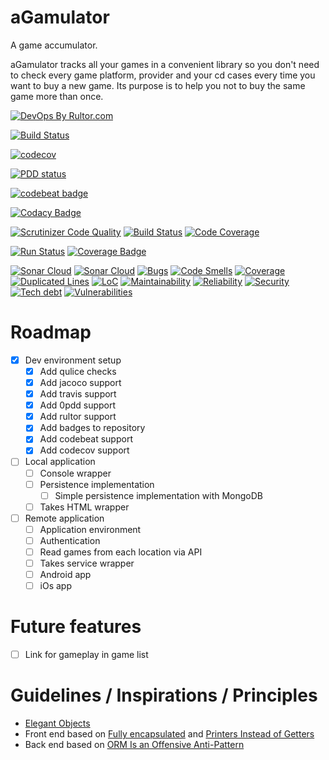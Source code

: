 # aGamulator
A game accumulator.

aGamulator tracks all your games in a convenient library so you don't need to 
check every game platform, provider and your cd cases every time you want to 
buy a new game. Its purpose is to help you not to buy the same game more than
 once.
 
 [![DevOps By Rultor.com](http://www.rultor.com/b/paulodamaso/agamulator)](http://www.rultor.com/p/paulodamaso/agamulator)
 
 [![Build Status](https://www.travis-ci.org/paulodamaso/agamulator.svg?branch=master)](https://www.travis-ci.org/paulodamaso/agamulator)
 
 [![codecov](https://codecov.io/gh/paulodamaso/agamulator/branch/master/graph/badge.svg)](https://codecov.io/gh/paulodamaso/agamulator)

 [![PDD status](http://www.0pdd.com/svg?name=paulodamaso/agamulator)](http://www.0pdd.com/p?name=paulodamaso/agamulator)
 
 [![codebeat badge](https://codebeat.co/badges/a98668bc-0a59-41d6-b35c-129072438d89)](https://codebeat.co/projects/github-com-paulodamaso-agamulator-master)
  
 [![Codacy Badge](https://api.codacy.com/project/badge/Grade/8e38c42897d047e19f5766269a75631b)](https://www.codacy.com/app/paulodamaso/agamulator?utm_source=github.com&amp;utm_medium=referral&amp;utm_content=paulodamaso/agamulator&amp;utm_campaign=Badge_Grade)
 
 [![Scrutinizer Code Quality](https://scrutinizer-ci.com/g/paulodamaso/agamulator/badges/quality-score.png?b=master)](https://scrutinizer-ci.com/g/paulodamaso/agamulator/?branch=master) 
 [![Build Status](https://scrutinizer-ci.com/g/paulodamaso/agamulator/badges/build.png?b=master)](https://scrutinizer-ci.com/g/paulodamaso/agamulator/build-status/master)
 [![Code Coverage](https://scrutinizer-ci.com/g/paulodamaso/agamulator/badges/coverage.png?b=master)](https://scrutinizer-ci.com/g/paulodamaso/agamulator/?branch=master)
 
 [![Run Status](https://api.shippable.com/projects/5ba4fa0c8cb5b50700bc9b48/badge?branch=master)](https://api.shippable.com/projects/5ba4fa0c8cb5b50700bc9b48/badge?branch=master)
 [![Coverage Badge](https://api.shippable.com/projects/5ba4fa0c8cb5b50700bc9b48/coverageBadge?branch=master)](https://api.shippable.com/projects/5ba4fa0c8cb5b50700bc9b48/coverageBadge?branch=master)
 
 [![Sonar Cloud](https://sonarcloud.io/images/project_badges/sonarcloud-white.svg)](https://sonarcloud.io/images/project_badges/sonarcloud-white.svg)
 [![Sonar Cloud](https://sonarcloud.io/api/project_badges/measure?project=paulodamaso_agamulator&metric=alert_status)](https://sonarcloud.io/api/project_badges/measure?project=paulodamaso_agamulator&metric=alert_status)
 [![Bugs](https://sonarcloud.io/api/project_badges/measure?project=paulodamaso_agamulator&metric=bugs)](https://sonarcloud.io/api/project_badges/measure?project=paulodamaso_agamulator&metric=bugs)
 [![Code Smells](https://sonarcloud.io/api/project_badges/measure?project=paulodamaso_agamulator&metric=code_smells)](https://sonarcloud.io/api/project_badges/measure?project=paulodamaso_agamulator&metric=code_smells)
 [![Coverage](https://sonarcloud.io/api/project_badges/measure?project=paulodamaso_agamulator&metric=coverage)](https://sonarcloud.io/api/project_badges/measure?project=paulodamaso_agamulator&metric=coverage)
 [![Duplicated Lines](https://sonarcloud.io/api/project_badges/measure?project=paulodamaso_agamulator&metric=duplicated_lines_density)](https://sonarcloud.io/api/project_badges/measure?project=paulodamaso_agamulator&metric=duplicated_lines_density)
 [![LoC](https://sonarcloud.io/api/project_badges/measure?project=paulodamaso_agamulator&metric=ncloc)](https://sonarcloud.io/api/project_badges/measure?project=paulodamaso_agamulator&metric=ncloc)
 [![Maintainability](https://sonarcloud.io/api/project_badges/measure?project=paulodamaso_agamulator&metric=sqale_rating)](https://sonarcloud.io/api/project_badges/measure?project=paulodamaso_agamulator&metric=sqale_rating)
 [![Reliability](https://sonarcloud.io/api/project_badges/measure?project=paulodamaso_agamulator&metric=reliability_rating)](https://sonarcloud.io/api/project_badges/measure?project=paulodamaso_agamulator&metric=reliability_rating)
 [![Security](https://sonarcloud.io/api/project_badges/measure?project=paulodamaso_agamulator&metric=security_rating)](https://sonarcloud.io/api/project_badges/measure?project=paulodamaso_agamulator&metric=security_rating)
 [![Tech debt](https://sonarcloud.io/api/project_badges/measure?project=paulodamaso_agamulator&metric=sqale_index)](https://sonarcloud.io/api/project_badges/measure?project=paulodamaso_agamulator&metric=sqale_index)
 [![Vulnerabilities](https://sonarcloud.io/api/project_badges/measure?project=paulodamaso_agamulator&metric=vulnerabilities)](https://sonarcloud.io/api/project_badges/measure?project=paulodamaso_agamulator&metric=vulnerabilities)
 
 
 
 

 
 
# Roadmap
- [x] Dev environment setup
    - [x] Add qulice checks
    - [x] Add jacoco support
    - [x] Add travis support
    - [x] Add 0pdd support
    - [x] Add rultor support
    - [x] Add badges to repository
    - [x] Add codebeat support
    - [x] Add codecov support
- [ ] Local application
    - [ ] Console wrapper
    - [ ] Persistence implementation
        - [ ] Simple persistence implementation with MongoDB
    - [ ] Takes HTML wrapper
- [ ] Remote application
    - [ ] Application environment
    - [ ] Authentication
    - [ ] Read games from each location via API
    - [ ] Takes service wrapper
    - [ ] Android app
    - [ ] iOs app
    
# Future features
- [ ] Link for gameplay in game list

# Guidelines / Inspirations / Principles
- [Elegant Objects](https://www.elegantobjects.org/)
- Front end based on [Fully encapsulated](https://g4s8.github.io/fully-encapsulated/) and [Printers Instead of Getters
](https://www.yegor256.com/2016/04/05/printers-instead-of-getters.html) 
- Back end based on [ORM Is an Offensive Anti-Pattern](https://www.yegor256.com/2014/12/01/orm-offensive-anti-pattern.html)

